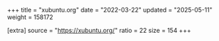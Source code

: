 +++
title = "xubuntu.org"
date = "2022-03-22"
updated = "2025-05-11"
weight = 158172

[extra]
source = "https://xubuntu.org/"
ratio = 22
size = 154
+++
